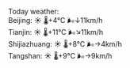 Today weather:  
Beijing: ☀️   🌡️+4°C 🌬️↓11km/h  
Tianjin: ☀️   🌡️+11°C 🌬️↘11km/h  
Shijiazhuang: ☀️   🌡️+8°C 🌬️→4km/h  
Tangshan: ☀️   🌡️+9°C 🌬️→9km/h  
